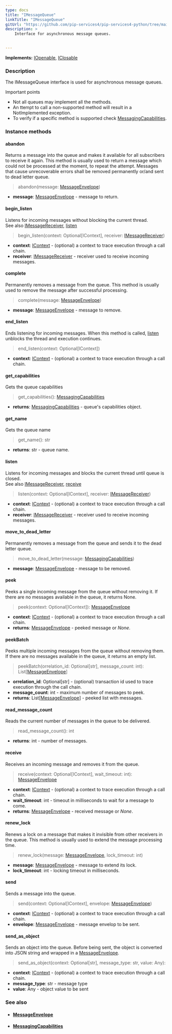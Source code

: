 ```yaml
---
type: docs
title: "IMessageQueue"
linkTitle: "IMessageQueue"
gitUrl: "https://github.com/pip-services4/pip-services4-python/tree/main/pip-services4-messaging-python"
description: >
    Interface for asynchronous message queues.

     
---
```


**Implements:** [IOpenable](../../../components/run/iopenable), [IClosable](../../../components/run/iclosable)

### Description

The IMessageQueue interface is used for asynchronous message queues.

Important points

- Not all queues may implement all the methods.
- An ttempt to call a non-supported method will result in a NotImplemented exception.
- To verify if a specific method is supported check [MessagingCapabilities](../messaging_capabilities). 

### Instance methods

#### abandon
Returns a message into the queue and makes it available for all subscribers to receive it again. This method is usually used to return a message which could not be processed at the moment, to repeat the attempt. Messages that cause unrecoverable errors shall be removed permanently or/and sent to dead letter queue.

> abandon(message: [MessageEnvelope](../message_envelope))

- **message**: [MessageEnvelope](../message_envelope) - message to return.

#### begin_listen
Listens for incoming messages without blocking the current thread.  
See also [IMessageReceiver](../imessage_receiver), [listen](#listen)

> begin_listen(context: Optional[IContext], receiver: [IMessageReceiver](../imessage_receiver))

- **context**: [IContext](../../../components/context/icontext) - (optional) a context to trace execution through a call chain.
- **receiver**: [IMessageReceiver](../imessage_receiver) - receiver used to receive incoming messages.

#### complete
Permanently removes a message from the queue. This method is usually used to remove the message after successful processing.

> complete(message: [MessageEnvelope](../message_envelope))

- **message**: [MessageEnvelope](../message_envelope) - message to remove.

#### end_listen
Ends listening for incoming messages. When this method is called, [listen](#listen) unblocks the thread and execution continues.

> end_listen(context: Optional[IContext])

- **context**: [IContext](../../../components/context/icontext) - (optional) a context to trace execution through a call chain.

#### get_capabilities
Gets the queue capabilities

> get_capabilities(): [MessagingCapabilities](../messaging_capabilities)

- **returns**: [MessagingCapabilities](../messaging_capabilities) - queue's capabilities object.

#### get_name
Gets the queue name

> get_name(): str

- **returns**: str - queue name.

#### listen
Listens for incoming messages and blocks the current thread until queue is closed.  
See also [IMessageReceiver](../imessage_receiver), [receive](#receive)

> listen(context: Optional[IContext], receiver: [IMessageReceiver](../imessage_receiver))

- **context**: [IContext](../../../components/context/icontext) - (optional) a context to trace execution through a call chain.
- **receiver**: [IMessageReceiver](../imessage_receiver) - receiver used to receive incoming messages.


#### move_to_dead_letter
Permanently removes a message from the queue and sends it to the dead letter queue.

> move_to_dead_letter(message: [MessagingCapabilities](../messaging_capabilities))

- **message**: [MessageEnvelope](../message_envelope) - message to be removed.

#### peek
Peeks a single incoming message from the queue without removing it. If there are no messages available in the queue, it returns None.

> peek(context: Optional[IContext]): [MessageEnvelope](../message_envelope)

- **context**: [IContext](../../../components/context/icontext) - (optional) a context to trace execution through a call chain.
- **returns**: [MessageEnvelope](../message_envelope) - peeked message or *None*.

#### peekBatch
Peeks multiple incoming messages from the queue without removing them. If there are no messages available in the queue, it returns an empty list.

> peekBatch(orrelation_id: Optional[str], message_count: int): List[[MessageEnvelope](../message_envelope)]

- **orrelation_id**: Optional[str] - (optional) transaction id used to trace execution through the call chain.
- **message_count**: int - maximum number of messages to peek.
- **returns**: List[[MessageEnvelope](../message_envelope)] - peeked list with messages.

#### read_message_count
Reads the current number of messages in the queue to be delivered.

> read_message_count(): int

- **returns**: int - number of messages.

#### receive
Receives an incoming message and removes it from the queue.

> receive(context: Optional[IContext], wait_timeout: int): [MessageEnvelope](../message_envelope)

- **context**: [IContext](../../../components/context/icontext) - (optional) a context to trace execution through a call chain.
- **wait_timeout**: int - timeout in milliseconds to wait for a message to come.
- **returns**: [MessageEnvelope](../message_envelope) - received message or *None*.

#### renew_lock
Renews a lock on a message that makes it invisible from other receivers in the queue. This method is usually used to extend the message processing time.

> renew_lock(message: [MessageEnvelope](../message_envelope), lock_timeout: int)

- **message**: [MessageEnvelope](../message_envelope) - message to extend its lock.
- **lock_timeout**: int - locking timeout in milliseconds.

#### send
Sends a message into the queue.

> send(context: Optional[IContext], envelope: [MessageEnvelope](../message_envelope))

- **context**: [IContext](../../../components/context/icontext) - (optional) a context to trace execution through a call chain.
- **envelope**: [MessageEnvelope](../message_envelope) - message envelop to be sent.

#### send_as_object
Sends an object into the queue. Before being sent, the object is converted into JSON string and wrapped in a [MessageEnvelope](../message_envelope).

> send_as_object(context: Optional[str], message_type: str, value: Any): 

- **context**: [IContext](../../../components/context/icontext) - (optional) a context to trace execution through a call chain.
- **message_type**: str - message type
- **value**: Any - object value to be sent



### See also
- #### [MessageEnvelope](../message_envelope)
- #### [MessagingCapabilities](../messaging_capabilities)
